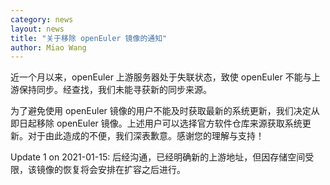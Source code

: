 ```yaml
---
category: news
layout: news
title: "关于移除 openEuler 镜像的通知"
author: Miao Wang
---
```


近一个月以来，openEuler 上游服务器处于失联状态，致使 openEuler 不能与上游保持同步。经查找，我们未能寻获新的同步来源。

为了避免使用 openEuler 镜像的用户不能及时获取最新的系统更新，我们决定从即日起移除 openEuler 
镜像。上述用户可以选择官方软件仓库来源获取系统更新。对于由此造成的不便，我们深表歉意。感谢您的理解与支持！

Update 1 on 2021-01-15: 后经沟通，已经明确新的上游地址，但因存储空间受限，该镜像的恢复将会安排在扩容之后进行。
